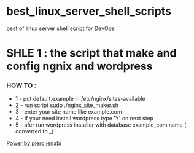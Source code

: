 # best_linux_server_shell_scripts
best of linux server shell script for DevOps

<h1> SHLE 1 : the script that make and config ngnix and wordpress  </h1>
<h3> HOW TO : </h3>
<ul> 
  <li>1 - put default.example in /etc/nginx/sites-available </li>
  <li>2 - run script  sudo ./nginx_site_maker.sh </li>
  <li>3 - enter your site name like example.com  </li>
  <li>4 - if your need install wordpress type 'Y' on next step </li>
  <li>5 - afer run wordpress installer with database example_com name (. converted to _) </li> 
</ul>  


<a href="http://piero.ir/en" > Power by piero jenabi </a>
